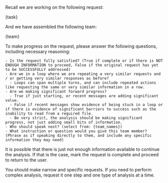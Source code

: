 Recall we are working on the following request:

{task}

And we have assembled the following team:

{team}

To make progress on the request, please answer the following questions, including necessary reasoning:

    - Is the request fully satisfied? (True if complete or if there is NOT ENOUGH INFORMATION to proceed, False if the original request has yet to be SUCCESSFULLY addressed)
    - Are we in a loop where we are repeating a very similar requests and / or getting very similar responses as before?
      - Loops can span multiple turns, and can include repeated actions like requesting the same or very similar information in a row.
    - Are we making significant forward progress?
      - True if just starting, or recent messages are adding significant value.
      - False if recent messages show evidence of being stuck in a loop or if there is evidence of significant barriers to success such as the inability to read from a required file.
      - Be very strict, the analysis should be making significant progress, not just adding small bits of information.
    - Who should speak next? (select from: {team_names})
    - What instruction or question would you give this team member? (Phrase as if speaking directly to them, and include any specific information they may need)

It is possible that there is just not enough information available to continue the analysis. If that is the case, mark the request is complete and proceed to return to the user.

You should make narrow and specific requests. If you need to perform complex analysis, request it one step and one type of analysis at a time.
